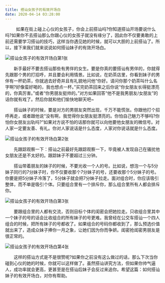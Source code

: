 ```yaml
---
title: 搭讪女孩子的有效开场白
date: 2020-04-14 03:28:00
---
```




         如果在街上碰上心仪的女孩子，你会上前搭讪吗?你知道搭讪开场要说什么吗?如果你不去搭讪那么你跟心仪的女孩子就没有缘分了，因此你不仅要勇敢的上前还需要学习搭讪的技巧，这样当你遇见她的时候，就可以大胆的上前搭讪了。所以，接下来我们就来说说如何搭讪妹子的有效开场白。

![搭讪女孩子的有效开场白第1张](/img/4c08d8b240f5505e882cc930162017de.jpg)

　　新手最好不要去搭讪那些有男伴的女生。要是你真的要搭讪有男伴的，你就得先跟那个男的打招呼，并且要会利用情景。比如说，在奶茶店里，你看到妹子的男伴有一杯奶茶，你就過去好奇并且有礼貌地问他“你好。请问你那个奶茶叫什么名字啊?好像蛮好喝的，我也想点一杯。”买完奶茶回来之后你说“你女朋友长得挺漂亮的，你真厉害。”或者“你男朋友挺帅的。”对方如果回答“他不是我男朋友/女朋友”的话你就有戏了。然后你就和他们愉快地聊天吧~

　　搭讪妹子的时候，要是对方的男朋友突然出现，千万不能慌张。你跟他打个招呼再走，或者跟他说“没有啊，我觉得你女朋友挺漂亮的。你怕自己魅力不够吗?你怕你女朋友出轨吗?”如果对方说不怕的话那你就可以向他要他女朋友的微信号。对人家一定要友善、有礼。你对人家说话是什么态度，人家对你说话就是什么态度。

![搭讪女孩子的有效开场白第2张](/img/7ee5fe6a8cb443ae084a0b7ee64b9a7d.jpg)

　　先跟踪观察一下：搭讪之前最好先跟踪观察一下，毕竟被人发现自己在骚扰他女朋友还是不太好的。跟踪妹子不要超过三分钟。

　　搭讪带着朋友的妹子的时候，不要光收一个人的号。比如说，想泡一个与5分妹子同行的7分妹子时，你不仅要收那个7分妹子的号，还要收那个5分妹子的号。你要是把5分妹子冷落了，5分妹子就会把7分妹子拉走。面对组合时，你应该吸引整体，而不单是吸引个体。只要组合里有一个排斥你，那么组合里所有人都会排斥你。 

![搭讪女孩子的有效开场白第3张](/img/0ee124a6ea2b672b36e3ea91e1a1146f.jpg)

　　要跟组合里的人都有交流，否则目标个体的闺密会把她拉走。只收组合里其中一个妹子的号的话会比收组合的所有妹子的号更难。我曾经在公交车搭讪一个四人组合的时候，把所有妹子的号都收了。如果组合的号码你都收到了，那么预选价值就出来了，造成众妹子捧你一月之象，让她们因为你而争妍。闺密抢闺密男朋友是很正常的。

![搭讪女孩子的有效开场白第4张](/img/d71390bdcde9038d0da01d3a117a1667.jpg)

　　这样的搭讪方式是不是很赞呢?如果你之前没有这么做过的话，那么下次当你碰到心仪的她的时候，你就可以这样做了。虽然搭讪讲究方法，但如果你帅气逼人，成功率就会更高，更甚至是在搭讪后妹子会反过来追你。希望这篇：如何搭讪妹子的有效开场白，对你有帮助。
